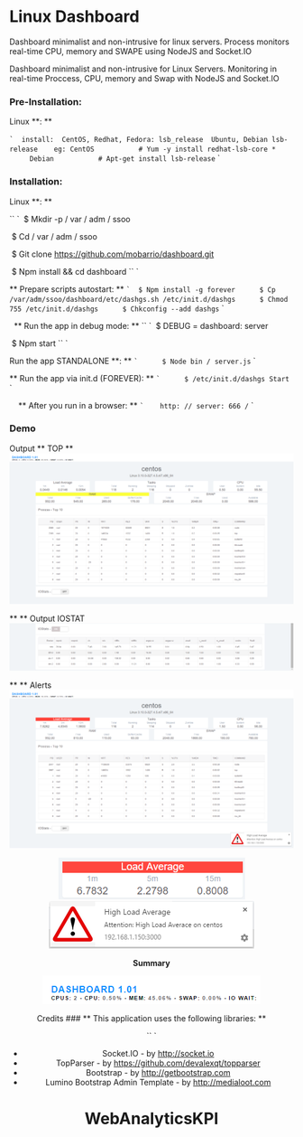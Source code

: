 Linux Dashboard
===

Dashboard minimalist and non-intrusive for linux servers. Process monitors real-time CPU, memory and SWAPE using NodeJS and Socket.IO

Dashboard minimalist and non-intrusive for Linux Servers. Monitoring in real-time Proccess, CPU, memory and Swap with NodeJS and Socket.IO

### Pre-Installation:

Linux **: **

`` `
 install:
 CentOS, Redhat, Fedora: lsb_release
 Ubuntu, Debian lsb-release
 
 eg: CentOS
          # Yum -y install redhat-lsb-core *
     Debian
          # Apt-get install lsb-release
`` `


### Installation:

Linux **: **

`` `
 $ Mkdir -p / var / adm / ssoo

 $ Cd / var / adm / ssoo

 $ Git clone https://github.com/mobarrio/dashboard.git

 $ Npm install && cd dashboard
`` `


** Prepare scripts autostart: **
`` `
 $ Npm install -g forever
   
 $ Cp /var/adm/ssoo/dashboard/etc/dashgs.sh /etc/init.d/dashgs
   
 $ Chmod 755 /etc/init.d/dashgs
   
 $ Chkconfig --add dashgs
`` `

 
** Run the app in debug mode: **
`` `
 $ DEBUG = dashboard: server

 $ Npm start
`` `


Run the app STANDALONE **: **
`` `
     $ Node bin / server.js
`` `


** Run the app via init.d (FOREVER): **
`` `
     $ /etc/init.d/dashgs Start
`` `

   
** After you run in a browser: **
`` `
   http: // server: 666 /
`` `
   

### Demo
Output ** TOP **
<Img src = "https://raw.githubusercontent.com/mobarrio/dashboard/master/public/images/Dashboard.png" />

** ** Output IOSTAT
<Img src = "https://raw.githubusercontent.com/mobarrio/dashboard/master/public/images/Dashboard-iostat.png" />

** ** Alerts
<Img src = "https://raw.githubusercontent.com/mobarrio/dashboard/master/public/images/Dashboard02.png" />
<Div style = "text-align: center;">
<Img src = "https://raw.githubusercontent.com/mobarrio/dashboard/master/public/images/Dashboard-info.png" />
<Img src = "https://raw.githubusercontent.com/mobarrio/dashboard/master/public/images/Dashboard-alert.png" />
</ Div>

**Summary**
<Div style = "text-align: center;">
<Img src = "https://raw.githubusercontent.com/mobarrio/dashboard/master/public/images/Dashboard-header.png" />
</ Div>

Credits ###
** This application uses the following libraries: **

`` `
- Socket.IO - by http://socket.io
- TopParser - by https://github.com/devalexqt/topparser
- Bootstrap - by http://getbootstrap.com
- Lumino Bootstrap Admin Template - by http://medialoot.com
# WebAnalyticsKPI
